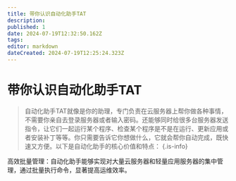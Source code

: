 ```yaml
---
title: 带你认识自动化助手TAT
description: 
published: 1
date: 2024-07-19T12:32:50.162Z
tags: 
editor: markdown
dateCreated: 2024-07-19T12:25:24.323Z
---
```


# 带你认识自动化助手TAT
> 自动化助手TAT就像是你的助理，专门负责在云服务器上帮你做各种事情，不需要你亲自去登录服务器或者输入密码。还能够同时给很多台服务器发送指令，让它们一起运行某个程序、检查某个程序是不是在运行、更新应用或者安装补丁等等。你只需要告诉它你想做什么，它就会帮你自动完成，既快速又方便。以下是自动化助手的核心价值和特点：
{.is-info}

高效批量管理：自动化助手能够实现对大量云服务器和轻量应用服务器的集中管理，通过批量执行命令，显著提高运维效率。
